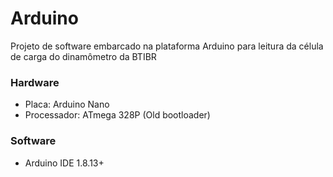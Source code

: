 # Arduino
Projeto de software embarcado na plataforma Arduino para leitura da célula de carga do dinamômetro da BTIBR

### Hardware
- Placa: Arduino Nano
- Processador: ATmega 328P (Old bootloader)

### Software
- Arduino IDE 1.8.13+